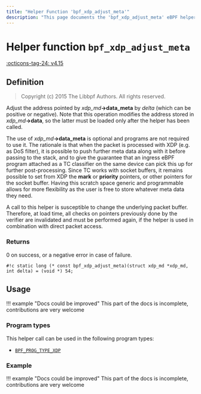 ```yaml
---
title: "Helper Function 'bpf_xdp_adjust_meta'"
description: "This page documents the 'bpf_xdp_adjust_meta' eBPF helper function, including its definition, usage, program types that can use it, and examples."
---
```

# Helper function `bpf_xdp_adjust_meta`

<!-- [FEATURE_TAG](bpf_xdp_adjust_meta) -->
[:octicons-tag-24: v4.15](https://github.com/torvalds/linux/commit/de8f3a83b0a0fddb2cf56e7a718127e9619ea3da)
<!-- [/FEATURE_TAG] -->

## Definition

> Copyright (c) 2015 The Libbpf Authors. All rights reserved.


<!-- [HELPER_FUNC_DEF] -->
Adjust the address pointed by _xdp_md_**->data_meta** by _delta_ (which can be positive or negative). Note that this operation modifies the address stored in _xdp_md_**->data**, so the latter must be loaded only after the helper has been called.

The use of _xdp_md_**->data_meta** is optional and programs are not required to use it. The rationale is that when the packet is processed with XDP (e.g. as DoS filter), it is possible to push further meta data along with it before passing to the stack, and to give the guarantee that an ingress eBPF program attached as a TC classifier on the same device can pick this up for further post-processing. Since TC works with socket buffers, it remains possible to set from XDP the **mark** or **priority** pointers, or other pointers for the socket buffer. Having this scratch space generic and programmable allows for more flexibility as the user is free to store whatever meta data they need.

A call to this helper is susceptible to change the underlying packet buffer. Therefore, at load time, all checks on pointers previously done by the verifier are invalidated and must be performed again, if the helper is used in combination with direct packet access.

### Returns

0 on success, or a negative error in case of failure.

`#!c static long (* const bpf_xdp_adjust_meta)(struct xdp_md *xdp_md, int delta) = (void *) 54;`
<!-- [/HELPER_FUNC_DEF] -->

## Usage

!!! example "Docs could be improved"
    This part of the docs is incomplete, contributions are very welcome

### Program types

This helper call can be used in the following program types:

<!-- DO NOT EDIT MANUALLY -->
<!-- [HELPER_FUNC_PROG_REF] -->
 * [`BPF_PROG_TYPE_XDP`](../program-type/BPF_PROG_TYPE_XDP.md)
<!-- [/HELPER_FUNC_PROG_REF] -->

### Example

!!! example "Docs could be improved"
    This part of the docs is incomplete, contributions are very welcome
